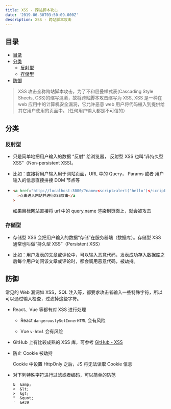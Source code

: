 ```yaml
---
title: XSS - 跨站脚本攻击
date: '2019-06-30T03:50:09.000Z'
description: XSS - 跨站脚本攻击
---
```


## 目录

- [目录](#%E7%9B%AE%E5%BD%95)
- [分类](#%E5%88%86%E7%B1%BB)
  - [反射型](#%E5%8F%8D%E5%B0%84%E5%9E%8B)
  - [存储型](#%E5%AD%98%E5%82%A8%E5%9E%8B)
- [防御](#%E9%98%B2%E5%BE%A1)

> XSS 攻击全称跨站脚本攻击，为了不和层叠样式表(Cascading Style Sheets, CSS)的缩写混淆，故将跨站脚本攻击缩写为 XSS, XSS 是一种在 web 应用中的计算机安全漏洞，它允许恶意 web 用户将代码植入到提供给其它用户使用的页面中。（任何用户输入都是不可信的）

## 分类

### 反射型

- 只是简单地把用户输入的数据 “反射” 给浏览器， 反射型 XSS 也叫“非持久型 XSS”（Non-persistent XSS)。

- 比如：直接将用户输入用于网站页面，URL 中的 Query， Params 或者 用户输入的信息直接拼接 DOM 节点等

- ```html
  <a href="http://localhost:3000/?name=<script>alert('hello')</script>"
    >点击进入网站并进行XSS攻击</a
  >
  ```

  如果目标网站直接将 url 中的 query.name 渲染到页面上，就会被攻击

### 存储型

- 存储型 XSS 会把用户输入的数据“存储”在服务器端（数据库）。存储型 XSS 通常也叫做“持久型 XSS”（Persistent XSS）

- 比如：用户发表的文章或评论中，可以输入恶意代码，发表成功存入数据库之后每个用户访问该文章或评论时，都会调用恶意代码，被劫持。

## 防御

常见的 Web 漏洞如 XSS，SQL 注入等，都要求攻击者输入一些特殊字符，所以可以通过输入检查，过滤掉这些字符。

- React、Vue 等都有对 XSS 进行处理

  - React `dangerouslySetInnerHTML` 会有风险

  - Vue `v-html` 会有风险

- GitHub 上有比较成熟的 XSS 库，可参考 [GitHub - XSS](https://github.com/leizongmin/js-xss)

- 防止 Cookie 被劫持

  Cookie 中设置 HttpOnly 之后，JS 将无法读取 Cookie 信息

- 对下列特殊字符进行过滤或者编码，可以简单的防范

  ```
  &  &amp;
  <  &lt;
  >  &gt;
  "  &quot;
  '  &#39
  ```
